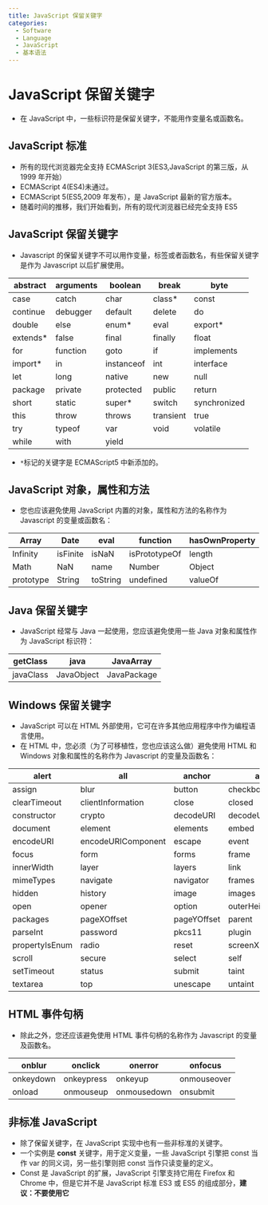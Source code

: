 ```yaml
---
title: JavaScript 保留关键字
categories:
  - Software
  - Language
  - JavaScript
  - 基本语法
---
```

# JavaScript 保留关键字

- 在 JavaScript 中，一些标识符是保留关键字，不能用作变量名或函数名。

## JavaScript 标准

- 所有的现代浏览器完全支持 ECMAScript 3(ES3,JavaScript 的第三版，从 1999 年开始）
- ECMAScript 4(ES4)未通过。
- ECMAScript 5(ES5,2009 年发布），是 JavaScript 最新的官方版本。
- 随着时间的推移，我们开始看到，所有的现代浏览器已经完全支持 ES5

## JavaScript 保留关键字

- Javascript 的保留关键字不可以用作变量，标签或者函数名，有些保留关键字是作为 Javascript 以后扩展使用。

| abstract | arguments | boolean    | break     | byte         |
| -------- | --------- | ---------- | --------- | ------------ |
| case     | catch     | char       | class*    | const        |
| continue | debugger  | default    | delete    | do           |
| double   | else      | enum*      | eval      | export*      |
| extends* | false     | final      | finally   | float        |
| for      | function  | goto       | if        | implements   |
| import*  | in        | instanceof | int       | interface    |
| let      | long      | native     | new       | null         |
| package  | private   | protected  | public    | return       |
| short    | static    | super*     | switch    | synchronized |
| this     | throw     | throws     | transient | true         |
| try      | typeof    | var        | void      | volatile     |
| while    | with      | yield      |           |              |

- `*`标记的关键字是 ECMAScript5 中新添加的。

## JavaScript 对象，属性和方法

- 您也应该避免使用 JavaScript 内置的对象，属性和方法的名称作为 Javascript 的变量或函数名：

| Array     | Date     | eval     | function      | hasOwnProperty |
| --------- | -------- | -------- | ------------- | -------------- |
| Infinity  | isFinite | isNaN    | isPrototypeOf | length         |
| Math      | NaN      | name     | Number        | Object         |
| prototype | String   | toString | undefined     | valueOf        |

## Java 保留关键字

- JavaScript 经常与 Java 一起使用，您应该避免使用一些 Java 对象和属性作为 JavaScript 标识符：

| getClass  | java       | JavaArray   |
| --------- | ---------- | ----------- |
| javaClass | JavaObject | JavaPackage |

## Windows 保留关键字

- JavaScript 可以在 HTML 外部使用，它可在许多其他应用程序中作为编程语言使用。
- 在 HTML 中，您必须（为了可移植性，您也应该这么做）避免使用 HTML 和 Windows 对象和属性的名称作为 Javascript 的变量及函数名：

| alert          | all                | anchor      | anchors            | area               |
| -------------- | ------------------ | ----------- | ------------------ | ------------------ |
| assign         | blur               | button      | checkbox           | clearInterval      |
| clearTimeout   | clientInformation  | close       | closed             | confirm            |
| constructor    | crypto             | decodeURI   | decodeURIComponent | defaultStatus      |
| document       | element            | elements    | embed              | embeds             |
| encodeURI      | encodeURIComponent | escape      | event              | fileUpload         |
| focus          | form               | forms       | frame              | innerHeight        |
| innerWidth     | layer              | layers      | link               | location           |
| mimeTypes      | navigate           | navigator   | frames             | frameRate          |
| hidden         | history            | image       | images             | offscreenBuffering |
| open           | opener             | option      | outerHeight        | outerWidth         |
| packages       | pageXOffset        | pageYOffset | parent             | parseFloat         |
| parseInt       | password           | pkcs11      | plugin             | prompt             |
| propertyIsEnum | radio              | reset       | screenX            | screenY            |
| scroll         | secure             | select      | self               | setInterval        |
| setTimeout     | status             | submit      | taint              | text               |
| textarea       | top                | unescape    | untaint            | window             |

## HTML 事件句柄

- 除此之外，您还应该避免使用 HTML 事件句柄的名称作为 Javascript 的变量及函数名。

| onblur    | onclick    | onerror     | onfocus     |
| --------- | ---------- | ----------- | ----------- |
| onkeydown | onkeypress | onkeyup     | onmouseover |
| onload    | onmouseup  | onmousedown | onsubmit    |

## 非标准 JavaScript

- 除了保留关键字，在 JavaScript 实现中也有一些非标准的关键字。
- 一个实例是 **const** 关键字，用于定义变量，一些 JavaScript 引擎把 const 当作 var 的同义词，另一些引擎则把 const 当作只读变量的定义。
- Const 是 JavaScript 的扩展，JavaScript 引擎支持它用在 Firefox 和 Chrome 中，但是它并不是 JavaScript 标准 ES3 或 ES5 的组成部分，**建议：不要使用它**